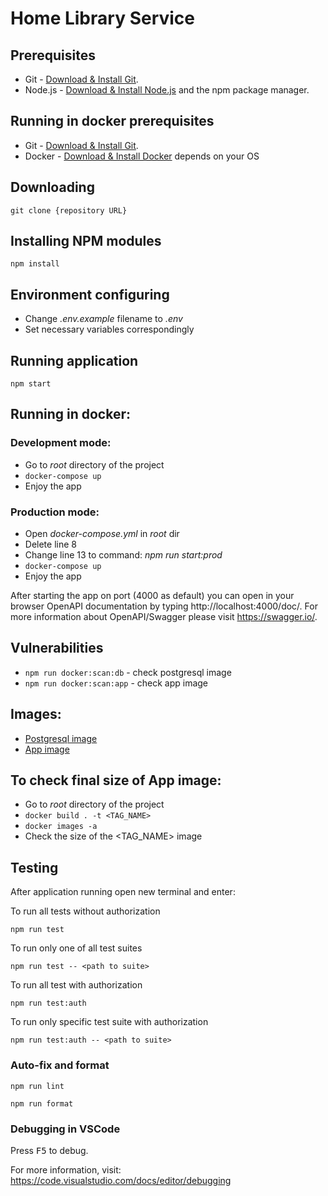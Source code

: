# Home Library Service

## Prerequisites

- Git - [Download & Install Git](https://git-scm.com/downloads).
- Node.js - [Download & Install Node.js](https://nodejs.org/en/download/) and the npm package manager.

## Running in docker prerequisites
- Git - [Download & Install Git](https://git-scm.com/downloads).
- Docker - [Download & Install Docker](https://docs.docker.com/desktop/install/mac-install/)  depends on your OS

## Downloading

```
git clone {repository URL}
```

## Installing NPM modules

```
npm install
```

## Environment configuring
* Change *.env.example* filename to *.env*
* Set necessary variables correspondingly


## Running application


```
npm start
```

## Running in docker:

### Development mode:
* Go to *root* directory of the project
* ```docker-compose up```
* Enjoy the app

### Production mode:
* Open *docker-compose.yml* in *root* dir
* Delete line 8
* Change line 13 to command: *npm run start:prod* 
* ```docker-compose up```
* Enjoy the app

After starting the app on port (4000 as default) you can open
in your browser OpenAPI documentation by typing http://localhost:4000/doc/.
For more information about OpenAPI/Swagger please visit https://swagger.io/.

## Vulnerabilities
* ```npm run docker:scan:db``` - check postgresql image
* ```npm run docker:scan:app``` - check app image

## Images: 
* [Postgresql image](https://hub.docker.com/repository/docker/strefian/nodejs2022q2-nestjs-postgresql)
* [App image](https://hub.docker.com/repository/docker/strefian/nodejs2022q2-nestjs)

## To check final size of App image:
* Go to *root* directory of the project
* ```docker build . -t <TAG_NAME>```
* ```docker images -a```
* Check the size of the <TAG_NAME> image

## Testing

After application running open new terminal and enter:

To run all tests without authorization

```
npm run test
```

To run only one of all test suites

```
npm run test -- <path to suite>
```

To run all test with authorization

```
npm run test:auth
```

To run only specific test suite with authorization

```
npm run test:auth -- <path to suite>
```

### Auto-fix and format

```
npm run lint
```

```
npm run format
```

### Debugging in VSCode

Press <kbd>F5</kbd> to debug.

For more information, visit: https://code.visualstudio.com/docs/editor/debugging
